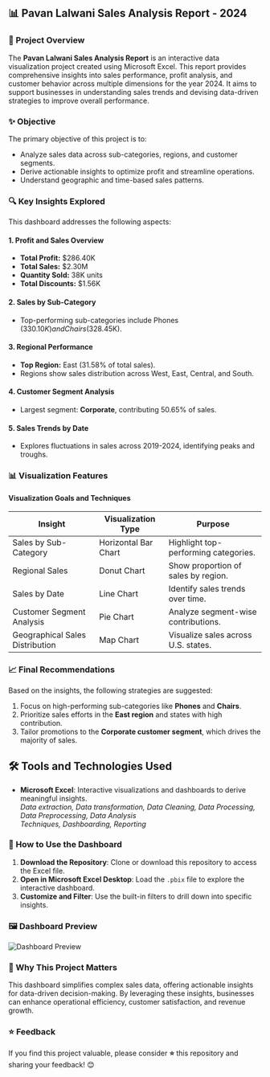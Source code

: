 ## 📊 Pavan Lalwani Sales Analysis Report - 2024

### 📜 Project Overview

The **Pavan Lalwani Sales Analysis Report** is an interactive data visualization project created using Microsoft Excel. This report provides comprehensive insights into sales performance, profit analysis, and customer behavior across multiple dimensions for the year 2024. It aims to support businesses in understanding sales trends and devising data-driven strategies to improve overall performance.

### ✨ Objective

The primary objective of this project is to:
- Analyze sales data across sub-categories, regions, and customer segments.
- Derive actionable insights to optimize profit and streamline operations.
- Understand geographic and time-based sales patterns.

### 🔍 Key Insights Explored

This dashboard addresses the following aspects:

#### 1. **Profit and Sales Overview**
   - **Total Profit:** $286.40K  
   - **Total Sales:** $2.30M  
   - **Quantity Sold:** 38K units  
   - **Total Discounts:** $1.56K  

#### 2. **Sales by Sub-Category**
   - Top-performing sub-categories include Phones ($330.10K) and Chairs ($328.45K).

#### 3. **Regional Performance**
   - **Top Region:** East (31.58% of total sales).  
   - Regions show sales distribution across West, East, Central, and South.

#### 4. **Customer Segment Analysis**
   - Largest segment: **Corporate**, contributing 50.65% of sales.

#### 5. **Sales Trends by Date**
   - Explores fluctuations in sales across 2019-2024, identifying peaks and troughs.


### 📊 Visualization Features

#### **Visualization Goals and Techniques**
| Insight                              | Visualization Type  | Purpose                                           |
|--------------------------------------|---------------------|---------------------------------------------------|
| Sales by Sub-Category                | Horizontal Bar Chart| Highlight top-performing categories.             |
| Regional Sales                       | Donut Chart         | Show proportion of sales by region.              |
| Sales by Date                        | Line Chart          | Identify sales trends over time.                 |
| Customer Segment Analysis            | Pie Chart           | Analyze segment-wise contributions.              |
| Geographical Sales Distribution      | Map Chart           | Visualize sales across U.S. states.              |

### 📈 Final Recommendations

Based on the insights, the following strategies are suggested:
1. Focus on high-performing sub-categories like **Phones** and **Chairs**.
2. Prioritize sales efforts in the **East region** and states with high contribution.
3. Tailor promotions to the **Corporate customer segment**, which drives the majority of sales.

## 🛠️ Tools and Technologies Used

- **Microsoft Excel**: Interactive visualizations and dashboards to derive meaningful insights.<br>
 *Data extraction, Data transformation, Data Cleaning, Data Processing, Data Preprocessing, Data Analysis<br> Techniques, Dashboarding, Reporting*
  
### 📂 How to Use the Dashboard

1. **Download the Repository**: Clone or download this repository to access the Excel file.
2. **Open in Microsoft Excel Desktop**: Load the `.pbix` file to explore the interactive dashboard.
3. **Customize and Filter**: Use the built-in filters to drill down into specific insights.

### 🖼️ Dashboard Preview

![Dashboard Preview](./Pavan_Lalwani_Sales_Analysis_Report.png)

### 🌟 Why This Project Matters

This dashboard simplifies complex sales data, offering actionable insights for data-driven decision-making. By leveraging these insights, businesses can enhance operational efficiency, customer satisfaction, and revenue growth.

### ⭐ Feedback

If you find this project valuable, please consider **⭐** this repository and sharing your feedback! 😊
